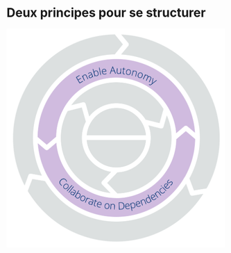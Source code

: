 # Deux principes pour se structurer


![Deux principes pour se structurer : Développer l'autonomie – Collaborer avec les dépendances](img/csf/csf-light-structure.png)
